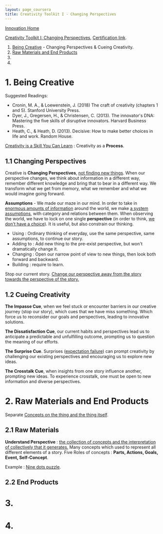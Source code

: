 ```yaml
---
layout: page_coursera
title: Creativity Toolkit I - Changing Perspectives
---
```


[Innovation Home](../00index)

[Creativity Toolkit I: Changing Perspectives](https://www.coursera.org/learn/creativity-toolkit-1/home/week/1), [Certification link](https://www.coursera.org/account/accomplishments/verify/).

1. [Being Creative](#l1) - Changing Perspectives & Cueing Creativity.
2. [Raw Materials and End Products](#l2)
3. [](#l3)
4. [](#l4)


<a name="l1"></a>
# 1. Being Creative

Suggested Readings:
* Cronin, M. A., & Loewenstein, J. (2018) The craft of creativity (chapters 1 and 5). Stanford University Press.
* Dyer, J., Gregersen, H., & Christensen, C. (2013). The innovator's DNA: Mastering the five skills of disruptive innovators. Harvard Business Press.
* Heath, C., & Heath, D. (2013). Decisive: How to make better choices in life and work. Random House.

<u>Creativity is a Skill You Can Learn</u> : Creativity as a **Process**.

## 1.1 Changing Perspectives

Creative is **Changing Perspectives**, <u>not finding new things</u>.
When our perspective changes, we think about information in a different way, remember different knowledge and bring that to bear in a different way. We transform what we get from memory, what we remember and what we would imagine going forward.  

**Assumptions** - We made our maze in our mind.
In order to take in <u>enormous amounts of information</u> around the world, we make <u>a system assumptions</u>, with category and relations between them.
When observing the world, we have to lock on one single **perspective** (in order to think, <u>we don't have a choice</u>). It is useful, but also constrain our thinking.

* Using : Ordinary thinking of everyday, use the same perspective, same assumptions, to continue our story.
* Adding to : Add new thing to the pre-exist perspective, but won't dramatically change it.
* Changing : Open our narrow point of view to new things, then look both forward and backward.
* Building : require to learn.

Stop our current story. <u>Change our perspective away from the story towards the perspective of the story.</u>

## 1.2 Cueing Creativity

**The Impasse Cue**, when we feel stuck or encounter barriers in our creative journey (stop our story), which cues that we have miss something. Which force us to reconsider our goals and perspectives, leading to innovative solutions.

**The Dissatisfaction Cue**, our current habits and perspectives lead us to anticipate a predictable and unfulfilling outcome, prompting us to question the meaning of our efforts.

**The Surprise Cue**. Surprises (<u>expectation failure</u>) can prompt creativity by challenging our existing perspectives and encouraging us to explore new ideas.

**The Crosstalk Cue**, when insights from one story influence another, prompting new ideas. To experience crosstalk, one must be open to new information and diverse perspectives.


<a name="l2"></a>
# 2. Raw Materials and End Products

Separate <u>Concepts on the thing and the thing itself</u>.

## 2.1 Raw Materials

**Understand Perspective** : <u>the collection of concepts and the interpretation of collectively that it generates.</u> Many concepts which used to represent all different elements of a story. Five Roles of concepts : **Parts, Actions, Goals, Event, Self-Concept**.

Example : [Nine dots puzzle](https://en.wikipedia.org/wiki/Nine_dots_puzzle).

## 2.2 End Products


<a name="l3"></a>
# 3.


<a name="l4"></a>
# 4.

